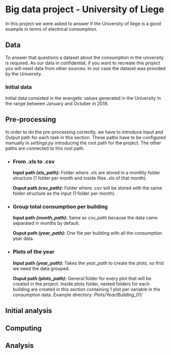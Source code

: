 # Big data project - University of Liege
In this project we were asked to answer if the University of liege
is a good example in terms of electrical consumption.
## Data
To answer that questions a dataset about the consumption in the university is
required. As our data in confidential, if you want to recreate this project 
you will need data from other sources. In our case the dataset 
was provided by the University.

### Initial data
Initial data consisted in the energetic values generated in the University in
 the range between January and October in 2018.
 
## Pre-processing
In order to do the pre-processing correctly, we have to introduce Input and 
Output path for each task in this section.
These paths have to be configured manually in *settings.py* introducing the root
path for the project. The other paths are connected to this root path.
* ### From .xls to .csv
   **Input path *(xls_path)*:** Folder where .xls are stored in a monthly 
   folder 
structure (1 folder per month and inside files .xls of that month).
    
   **Ouput path *(csv_path)*:** Folder where .csv will be stored with the same 
folder  structure as the input (1 folder per month).

* ### Group total consumption per building
   **Input path *(month_path)*:** Same as *csv_path* because the data came 
separated in months by default.

   **Ouput path *(year_path)*:** One file per building with all the consumption 
year data.

* ### Plots of the year
   **Input path *(year_path)*:** Takes the *year_path* to create the 
   plots, so first we need the data grouped.
   
   **Ouput path *(plots_path)*:** General folder for every plot that will be 
created in the project. Inside plots folder, nested folders for each building 
are created in this section containing 1 plot per variable in the 
consumption data. Example directory: *Plots/Year/Building_01/*

## Initial analysis
## Computing
## Analysis
